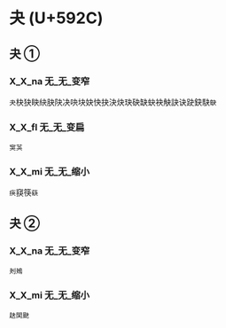 # 夬 (U+592C)

## 夬 ①

### X_X_na 无_无_变窄
`夬`㭈㹟䀗䊽䏐䦼决吷块妜快抉決炔玦砄缺蚗袂觖訣诀趹鈌駃`鴃`

### X_X_fl 无_无_变扁
`䆕芵`

### X_X_mi 无_无_缩小
`疦`䆢筷`蒛`

## 夬 ②

### X_X_na 无_无_变窄
`刔鴂`

### X_X_mi 无_无_缩小
`赽䦑䫼`
